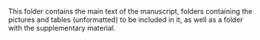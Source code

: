 This folder contains the main text of the manuscript, folders containing the pictures and tables (unformatted) to be included in it, as well as a folder with the supplementary material.
